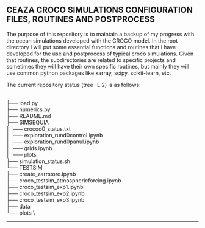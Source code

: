 ## CEAZA CROCO SIMULATIONS CONFIGURATION FILES, ROUTINES AND POSTPROCESS

The purpose of this repository is to maintain a backup of my progress with the ocean simulations developed with the CROCO model. 
In the root directory i will put some essential functions and routines that i have developed for the use and postprocess of typical croco simulations. 
Given that routines, the subdirectories are related to specific projects and sometimes they will have their own specific routines, but mainly they will use common python packages like xarray, scipy, scikit-learn, etc. 


The current repository status (tree -L 2) is as follows: 

. \
├── load.py \
├── numerics.py \
├── README.md \
├── SIMSEQUIA \
│   ├── crocod0_status.txt \
│   ├── exploration_rund0control.ipynb \
│   ├── exploration_rund0panul.ipynb \
│   ├── grids.ipynb \
│   └── plots \
├── simulation_status.sh \
└── TESTSIM \
    ├── create_zarrstore.ipynb \
    ├── croco_testsim_atmosphericforcing.ipynb \
    ├── croco_testsim_exp1.ipynb \
    ├── croco_testsim_exp2.ipynb \
    ├── croco_testsim_exp3.ipynb \
    ├── data \
    └── plots \

---